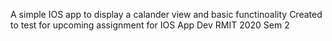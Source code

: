 A simple IOS app to display a calander view and basic functinoality
Created to test for upcoming assignment for IOS App Dev RMIT 2020 Sem 2
